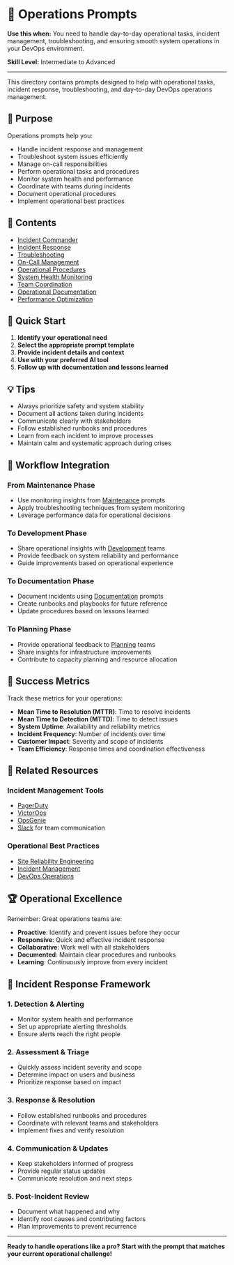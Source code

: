 # 🚨 Operations Prompts

**Use this when:** You need to handle day-to-day operational tasks, incident management, troubleshooting, and ensuring smooth system operations in your DevOps environment.

**Skill Level:** Intermediate to Advanced

---

This directory contains prompts designed to help with operational tasks, incident response, troubleshooting, and day-to-day DevOps operations management.

## 🎯 Purpose

Operations prompts help you:
- Handle incident response and management
- Troubleshoot system issues efficiently
- Manage on-call responsibilities
- Perform operational tasks and procedures
- Monitor system health and performance
- Coordinate with teams during incidents
- Document operational procedures
- Implement operational best practices

## 📁 Contents

- [Incident Commander](./Incident-Commander.md)
- [Incident Response](./incident-response.md)
- [Troubleshooting](./troubleshooting.md)
- [On-Call Management](./on-call-management.md)
- [Operational Procedures](./operational-procedures.md)
- [System Health Monitoring](./system-health-monitoring.md)
- [Team Coordination](./team-coordination.md)
- [Operational Documentation](./operational-documentation.md)
- [Performance Optimization](./performance-optimization.md)

## 🚀 Quick Start

1. **Identify your operational need**
2. **Select the appropriate prompt template**
3. **Provide incident details and context**
4. **Use with your preferred AI tool**
5. **Follow up with documentation and lessons learned**

## 💡 Tips

- Always prioritize safety and system stability
- Document all actions taken during incidents
- Communicate clearly with stakeholders
- Follow established runbooks and procedures
- Learn from each incident to improve processes
- Maintain calm and systematic approach during crises

## 🔄 Workflow Integration

### From Maintenance Phase
- Use monitoring insights from [Maintenance](../Maintenance/) prompts
- Apply troubleshooting techniques from system monitoring
- Leverage performance data for operational decisions

### To Development Phase
- Share operational insights with [Development](../Development/) teams
- Provide feedback on system reliability and performance
- Guide improvements based on operational experience

### To Documentation Phase
- Document incidents using [Documentation](../Documentation/) prompts
- Create runbooks and playbooks for future reference
- Update procedures based on lessons learned

### To Planning Phase
- Provide operational feedback to [Planning](../Planning/) teams
- Share insights for infrastructure improvements
- Contribute to capacity planning and resource allocation

## 🎯 Success Metrics

Track these metrics for your operations:
- **Mean Time to Resolution (MTTR)**: Time to resolve incidents
- **Mean Time to Detection (MTTD)**: Time to detect issues
- **System Uptime**: Availability and reliability metrics
- **Incident Frequency**: Number of incidents over time
- **Customer Impact**: Severity and scope of incidents
- **Team Efficiency**: Response times and coordination effectiveness

## 🔗 Related Resources

### Incident Management Tools
- [PagerDuty](https://www.pagerduty.com/)
- [VictorOps](https://victorops.com/)
- [OpsGenie](https://www.atlassian.com/software/opsgenie)
- [Slack](https://slack.com/) for team communication

### Operational Best Practices
- [Site Reliability Engineering](https://sre.google/)
- [Incident Management](https://www.atlassian.com/incident-management)
- [DevOps Operations](https://www.atlassian.com/devops/devops-tools/operations)

## 🏆 Operational Excellence

Remember: Great operations teams are:
- **Proactive**: Identify and prevent issues before they occur
- **Responsive**: Quick and effective incident response
- **Collaborative**: Work well with all stakeholders
- **Documented**: Maintain clear procedures and runbooks
- **Learning**: Continuously improve from every incident

## 🚨 Incident Response Framework

### 1. **Detection & Alerting**
- Monitor system health and performance
- Set up appropriate alerting thresholds
- Ensure alerts reach the right people

### 2. **Assessment & Triage**
- Quickly assess incident severity and scope
- Determine impact on users and business
- Prioritize response based on impact

### 3. **Response & Resolution**
- Follow established runbooks and procedures
- Coordinate with relevant teams and stakeholders
- Implement fixes and verify resolution

### 4. **Communication & Updates**
- Keep stakeholders informed of progress
- Provide regular status updates
- Communicate resolution and next steps

### 5. **Post-Incident Review**
- Document what happened and why
- Identify root causes and contributing factors
- Plan improvements to prevent recurrence

---

**Ready to handle operations like a pro? Start with the prompt that matches your current operational challenge!**
